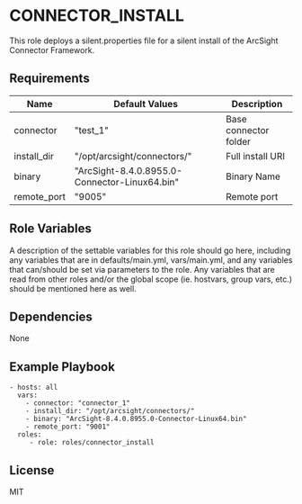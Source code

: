 CONNECTOR_INSTALL
=========

This role deploys a silent.properties file for a silent install of the ArcSight Connector Framework. 

Requirements
------------

| Name        | Default Values                                | Description           |
| ----------- | --------------------------------------------- | --------------------- |
| connector   | "test_1"                                      | Base connector folder |
| install_dir | "/opt/arcsight/connectors/"                   | Full install URI      |
| binary      | "ArcSight-8.4.0.8955.0-Connector-Linux64.bin" | Binary Name           |
| remote_port | "9005"                                        | Remote port           |

Role Variables
--------------

A description of the settable variables for this role should go here, including any variables that are in defaults/main.yml, vars/main.yml, and any variables that can/should be set via parameters to the role. Any variables that are read from other roles and/or the global scope (ie. hostvars, group vars, etc.) should be mentioned here as well.

Dependencies
------------

None

Example Playbook
----------------


    - hosts: all
      vars:
        - connector: "connector_1"
        - install_dir: "/opt/arcsight/connectors/"
        - binary: "ArcSight-8.4.0.8955.0-Connector-Linux64.bin"
        - remote_port: "9001"
      roles:
         - role: roles/connector_install

License
-------

MIT